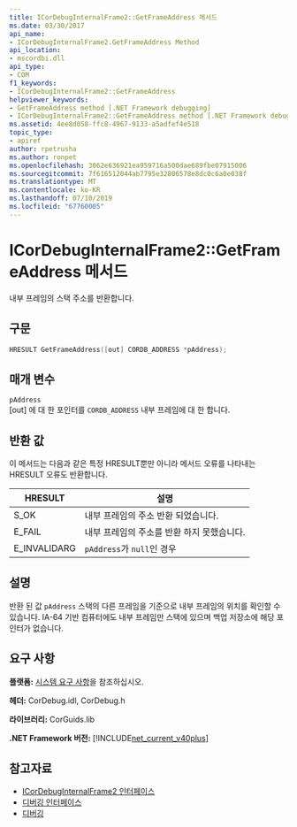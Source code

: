 ```yaml
---
title: ICorDebugInternalFrame2::GetFrameAddress 메서드
ms.date: 03/30/2017
api_name:
- ICorDebugInternalFrame2.GetFrameAddress Method
api_location:
- mscordbi.dll
api_type:
- COM
f1_keywords:
- ICorDebugInternalFrame2::GetFrameAddress
helpviewer_keywords:
- GetFrameAddress method [.NET Framework debugging]
- ICorDebugInternalFrame2::GetFrameAddress method [.NET Framework debugging]
ms.assetid: 4ee8d058-ffc8-4967-9133-a5adfef4e518
topic_type:
- apiref
author: rpetrusha
ms.author: ronpet
ms.openlocfilehash: 3062e636921ea959716a500dae689fbe07915006
ms.sourcegitcommit: 7f616512044ab7795e32806578e8dc0c6a0e038f
ms.translationtype: MT
ms.contentlocale: ko-KR
ms.lasthandoff: 07/10/2019
ms.locfileid: "67760005"
---
```

# <a name="icordebuginternalframe2getframeaddress-method"></a>ICorDebugInternalFrame2::GetFrameAddress 메서드
내부 프레임의 스택 주소를 반환합니다.  
  
## <a name="syntax"></a>구문  
  
```cpp  
HRESULT GetFrameAddress([out] CORDB_ADDRESS *pAddress);  
```  
  
## <a name="parameters"></a>매개 변수  
 `pAddress`  
 [out] 에 대 한 포인터를 `CORDB_ADDRESS` 내부 프레임에 대 한 합니다.  
  
## <a name="return-value"></a>반환 값  
 이 메서드는 다음과 같은 특정 HRESULT뿐만 아니라 메서드 오류를 나타내는 HRESULT 오류도 반환합니다.  
  
|HRESULT|설명|  
|-------------|-----------------|  
|S_OK|내부 프레임의 주소 반환 되었습니다.|  
|E_FAIL|내부 프레임의 주소를 반환 하지 못했습니다.|  
|E_INVALIDARG|`pAddress`가 `null`인 경우|  
  
## <a name="remarks"></a>설명  
 반환 된 값 `pAddress` 스택의 다른 프레임을 기준으로 내부 프레임의 위치를 확인할 수 있습니다. IA-64 기반 컴퓨터에도 내부 프레임만 스택에 있으며 백업 저장소에 해당 포인터가 없습니다.  
  
## <a name="requirements"></a>요구 사항  
 **플랫폼:** [시스템 요구 사항](../../../../docs/framework/get-started/system-requirements.md)을 참조하십시오.  
  
 **헤더:** CorDebug.idl, CorDebug.h  
  
 **라이브러리:** CorGuids.lib  
  
 **.NET Framework 버전:** [!INCLUDE[net_current_v40plus](../../../../includes/net-current-v40plus-md.md)]  
  
## <a name="see-also"></a>참고자료

- [ICorDebugInternalFrame2 인터페이스](../../../../docs/framework/unmanaged-api/debugging/icordebuginternalframe2-interface.md)
- [디버깅 인터페이스](../../../../docs/framework/unmanaged-api/debugging/debugging-interfaces.md)
- [디버깅](../../../../docs/framework/unmanaged-api/debugging/index.md)
